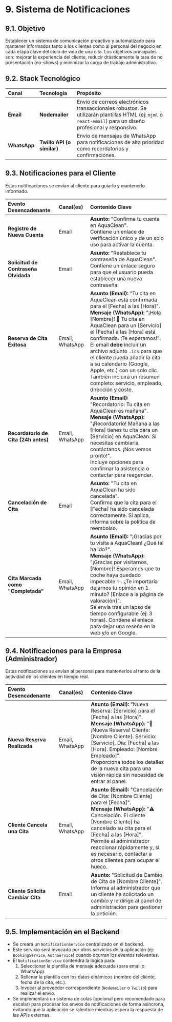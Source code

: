 <!-- File: /docs/features/09-notifications-system.md - v1.0 -->
# 9. Sistema de Notificaciones

## 9.1. Objetivo

Establecer un sistema de comunicación proactivo y automatizado para mantener informados tanto a los clientes como al personal del negocio en cada etapa clave del ciclo de vida de una cita. Los objetivos principales son: mejorar la experiencia del cliente, reducir drásticamente la tasa de no presentación (no-shows) y minimizar la carga de trabajo administrativo.

## 9.2. Stack Tecnológico

| Canal        | Tecnología                 | Propósito                                                                                                                                                   |
| :----------- | :------------------------- | :---------------------------------------------------------------------------------------------------------------------------------------------------------- |
| **Email**    | **Nodemailer**             | Envío de correos electrónicos transaccionales robustos. Se utilizarán plantillas HTML (ej: `mjml` o `react-email`) para un diseño profesional y responsivo. |
| **WhatsApp** | **Twilio API (o similar)** | Envío de mensajes de WhatsApp para notificaciones de alta prioridad como recordatorios y confirmaciones.                                                    |

## 9.3. Notificaciones para el Cliente

Estas notificaciones se envían al cliente para guiarlo y mantenerlo informado.

| Evento Desencadenante                | Canal(es)       | Contenido Clave                                                                                                                                                                                                                                                                                                                                                                                                                                                                 |
| :----------------------------------- | :-------------- | :------------------------------------------------------------------------------------------------------------------------------------------------------------------------------------------------------------------------------------------------------------------------------------------------------------------------------------------------------------------------------------------------------------------------------------------------------------------------------ |
| **Registro de Nueva Cuenta**         | Email           | **Asunto:** "Confirma tu cuenta en AquaClean".<br>Contiene un enlace de verificación único y de un solo uso para activar la cuenta.                                                                                                                                                                                                                                                                                                                                             |
| **Solicitud de Contraseña Olvidada** | Email           | **Asunto:** "Restablece tu contraseña de AquaClean".<br>Contiene un enlace seguro para que el usuario pueda establecer una nueva contraseña.                                                                                                                                                                                                                                                                                                                                    |
| **Reserva de Cita Exitosa**          | Email, WhatsApp | **Asunto (Email):** "Tu cita en AquaClean está confirmada para el [Fecha] a las [Hora]".<br> **Mensaje (WhatsApp):** "¡Hola [Nombre]! 👋 Tu cita en AquaClean para un [Servicio] el [Fecha] a las [Hora] está confirmada. ¡Te esperamos!".<br>El email **debe** incluir un archivo adjunto `.ics` para que el cliente pueda añadir la cita a su calendario (Google, Apple, etc.) con un solo clic. También incluirá un resumen completo: servicio, empleado, dirección y coste. |
| **Recordatorio de Cita (24h antes)** | Email, WhatsApp | **Asunto (Email):** "Recordatorio: Tu cita en AquaClean es mañana".<br> **Mensaje (WhatsApp):** "¡Recordatorio! Mañana a las [Hora] tienes tu cita para un [Servicio] en AquaClean. Si necesitas cambiarla, contáctanos. ¡Nos vemos pronto!".<br>Incluye opciones para confirmar la asistencia o contactar para reagendar.                                                                                                                                                      |
| **Cancelación de Cita**              | Email           | **Asunto:** "Tu cita en AquaClean ha sido cancelada".<br>Confirma que la cita para el [Fecha] ha sido cancelada correctamente. Si aplica, informa sobre la política de reembolso.                                                                                                                                                                                                                                                                                               |
| **Cita Marcada como "Completada"**   | Email, WhatsApp | **Asunto (Email):** "¡Gracias por tu visita a AquaClean! ¿Qué tal ha ido?".<br> **Mensaje (WhatsApp):** "¡Gracias por visitarnos, [Nombre]! Esperamos que tu coche haya quedado impecable ✨. ¿Te importaría dejarnos tu opinión en 1 minuto? [Enlace a la página de valoración]".<br>Se envía tras un lapso de tiempo configurable (ej: 3 horas). Contiene el enlace para dejar una reseña en la web y/o en Google.                                                            |

## 9.4. Notificaciones para la Empresa (Administrador)

Estas notificaciones se envían al personal para mantenerlos al tanto de la actividad de los clientes en tiempo real.

| Evento Desencadenante             | Canal(es)       | Contenido Clave                                                                                                                                                                                                                                                                                                                                     |
| :-------------------------------- | :-------------- | :-------------------------------------------------------------------------------------------------------------------------------------------------------------------------------------------------------------------------------------------------------------------------------------------------------------------------------------------------- |
| **Nueva Reserva Realizada**       | Email, WhatsApp | **Asunto (Email):** "Nueva Reserva: [Servicio] para el [Fecha] a las [Hora]".<br> **Mensaje (WhatsApp):** "🔔 ¡Nueva Reserva! Cliente: [Nombre Cliente]. Servicio: [Servicio]. Día: [Fecha] a las [Hora]. Empleado: [Nombre Empleado]".<br>Proporciona todos los detalles de la nueva cita para una visión rápida sin necesidad de entrar al panel. |
| **Cliente Cancela una Cita**      | Email, WhatsApp | **Asunto (Email):** "Cancelación de Cita: [Nombre Cliente] para el [Fecha]".<br> **Mensaje (WhatsApp):** "⚠️ Cancelación. El cliente [Nombre Cliente] ha cancelado su cita para el [Fecha] a las [Hora]".<br>Permite al administrador reaccionar rápidamente y, si es necesario, contactar a otros clientes para ocupar el hueco.                   |
| **Cliente Solicita Cambiar Cita** | Email           | **Asunto:** "Solicitud de Cambio de Cita de [Nombre Cliente]".<br>Informa al administrador que un cliente ha solicitado un cambio y le dirige al panel de administración para gestionar la petición.                                                                                                                                                |

## 9.5. Implementación en el Backend

- Se creará un `NotificationService` centralizado en el backend.
- Este servicio será invocado por otros servicios de la aplicación (ej: `BookingService`, `AuthService`) cuando ocurran los eventos relevantes.
- El `NotificationService` contendrá la lógica para:
  1.  Seleccionar la plantilla de mensaje adecuada (para email o WhatsApp).
  2.  Rellenar la plantilla con los datos dinámicos (nombre del cliente, fecha de la cita, etc.).
  3.  Invocar al proveedor correspondiente (`Nodemailer` o `Twilio`) para realizar el envío.
- Se implementará un sistema de colas (opcional pero recomendado para escalar) para procesar los envíos de notificaciones de forma asíncrona, evitando que la aplicación se ralentice mientras espera la respuesta de las APIs externas.

